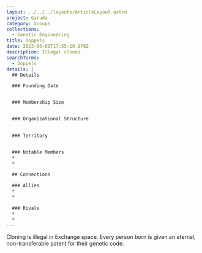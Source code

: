 ```yaml
---
layout: ../../../layouts/ArticleLayout.astro
project: Garuda
category: Groups
collections:
  - Genetic Engineering
title: Doppels
date: 2023-06-01T17:55:19.978Z
description: Illegal clones.
searchTerms:
  - Doppels
details: |
  ## Details

  ### Founding Date


  ### Membership Size


  ### Organizational Structure
  

  ### Territory


  ### Notable Members  
  *
  *

  ## Connections

  ### Allies
  *
  *

  ### Rivals
  *
  *
---
```

Cloning is illegal in Exchange space. Every person born is given an eternal, non-transferable patent for their genetic code.